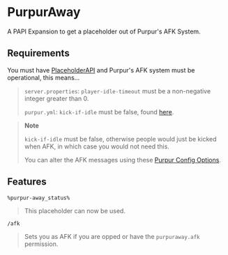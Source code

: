 # PurpurAway

A PAPI Expansion to get a placeholder out of Purpur's AFK System.

## Requirements

You must have [PlaceholderAPI](https://github.com/PlaceholderAPI/PlaceholderAPI) and Purpur's AFK system must be operational, this means...

> `server.properties`: `player-idle-timeout` must be a non-negative integer greater than 0.
> 
> `purpur.yml`: `kick-if-idle` must be false, found [here](https://purpurmc.org/docs/Configuration/kick-if-idle).

> **Note**
> 
> `kick-if-idle` must be false, otherwise people would just be kicked when AFK, in which case you would not need this.
> 
> You can alter the AFK messages using these [Purpur Config Options](https://purpurmc.org/docs/Configuration/messages).

## Features

`%purpur-away_status%`
> This placeholder can now be used.

`/afk`
> Sets you as AFK if you are opped or have the `purpuraway.afk` permission.